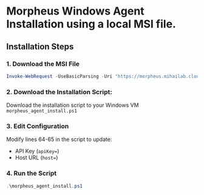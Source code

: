 # Morpheus Windows Agent Installation using a local MSI file.

## Installation Steps

### 1. Download the MSI File
```powershell
Invoke-WebRequest -UseBasicParsing -Uri "https://morpheus.mihailab.cloud/public-archives/link?s=5381123097154a17&fn=MorpheusAgentSetup-4_5.msi" -OutFile "C:\Users\Administrator\Downloads\MorpheusAgentSetup-4_5.msi"
```

### 2. Download the Installation Script:
Download the installation script to your Windows VM
`morpheus_agent_install.ps1`

### 3. Edit Configuration
Modify lines 64-65 in the script to update:
- API Key (`apiKey=`)
- Host URL (`host=`)

### 4. Run the Script
```powershell
.\morpheus_agent_install.ps1
```
